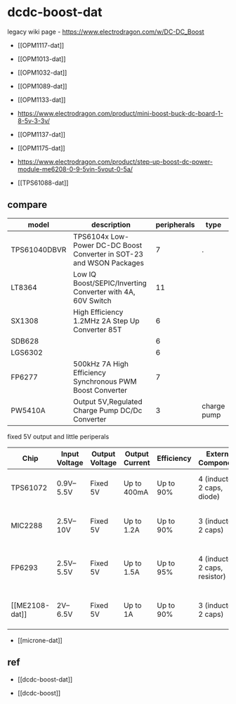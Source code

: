 
# dcdc-boost-dat 

legacy wiki page - https://www.electrodragon.com/w/DC-DC_Boost


- [[OPM1117-dat]]

- [[OPM1013-dat]]

- [[OPM1032-dat]] 

- [[OPM1089-dat]]

- [[OPM1133-dat]]
- https://www.electrodragon.com/product/mini-boost-buck-dc-board-1-8-5v-3-3v/

- [[OPM1137-dat]]

- [[OPM1175-dat]]
- https://www.electrodragon.com/product/step-up-boost-dc-power-module-me6208-0-9-5vin-5vout-0-5a/

- [[TPS61088-dat]]


## compare 

| model        | description                                                          | peripherals | type        |
| ------------ | -------------------------------------------------------------------- | ----------- | ----------- |
| TPS61040DBVR | TPS6104x Low-Power DC-DC Boost Converter in SOT-23 and WSON Packages | 7           | .           |
| LT8364       | Low IQ Boost/SEPIC/Inverting Converter with 4A, 60V Switch           | 11          |             |
| SX1308       | High Efficiency 1.2MHz 2A Step Up Converter 85T                      | 6           |             |
| SDB628       |                                                                      | 6           |             |
| LGS6302      |                                                                      | 6           |             |
| FP6277       | 500kHz 7A High Efficiency Synchronous PWM Boost Converter            | 7           |             |
| PW5410A      | Output 5V,Regulated Charge Pump DC/Dc Converter                      | 3           | charge pump |

fixed 5V output and little periperals 

| **Chip**       | **Input Voltage** | **Output Voltage** | **Output Current** | **Efficiency** | **External Components** | **Notes**                              |
|-----------------|-------------------|--------------------|--------------------|----------------|--------------------------|----------------------------------------|
| TPS61072   | 0.9V–5.5V         | Fixed 5V           | Up to 400mA        | Up to 90%      | 4 (inductor, 2 caps, diode) | Compact, great for low-current devices |
| MIC2288    | 2.5V–10V          | Fixed 5V           | Up to 1.2A         | Up to 90%      | 3 (inductor, 2 caps)       | Minimal components, fixed 5V version   |
| FP6293     | 2.5V–5.5V         | Fixed 5V           | Up to 1.5A         | Up to 95%      | 4 (inductor, 2 caps, resistor) | High efficiency, great for portable devices |
| [[ME2108-dat]]     | 2V–6.5V           | Fixed 5V           | Up to 1A           | Up to 90%      | 3 (inductor, 2 caps)       | Simplest, minimal components needed    |

- [[microne-dat]]


## ref 

- [[dcdc-boost-dat]]

- [[dcdc-boost]]